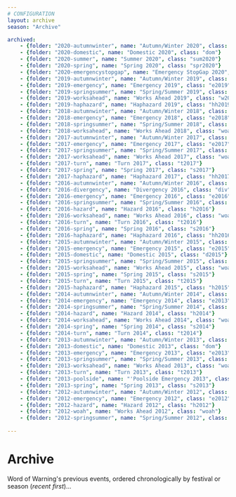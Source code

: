 ```yaml
---
# CONFIGURATION
layout: archive
season: "Archive"

archived:
    - {folder: "2020-autumnwinter", name: "Autumn/Winter 2020", class: "aw2020"}
    - {folder: "2020-domestic", name: "Domestic 2020", class: "dom"}
    - {folder: "2020-summer", name: "Summer 2020", class: "sum2020"}
    - {folder: "2020-spring", name: "Spring 2020", class: "spr2020"}
    - {folder: "2020-emergencystopgap", name: "Emergency StopGap 2020", class: "esg2020"}
    - {folder: "2019-autumnwinter", name: "Autumn/Winter 2019", class: "aw2019"}
    - {folder: "2019-emergency", name: "Emergency 2019", class: "e2019"}
    - {folder: "2019-springsummer", name: "Spring/Summer 2019", class: "ss2019"}    
    - {folder: "2019-worksahead", name: "Works Ahead 2019", class: "w2019"}    
    - {folder: "2019-haphazard", name: "Haphazard 2019", class: "hh2019"}
    - {folder: "2018-autumnwinter", name: "Autumn/Winter 2018", class: "aw2018"}
    - {folder: "2018-emergency", name: "Emergency 2018", class: "e2018"}
    - {folder: "2018-springsummer", name: "Spring/Summer 2018", class: "ss2018"}    
    - {folder: "2018-worksahead", name: "Works Ahead 2018", class: "woah"}    
    - {folder: "2017-autumnwinter", name: "Autumn/Winter 2017", class: "aw2017"}
    - {folder: "2017-emergency", name: "Emergency 2017", class: "e2017"}
    - {folder: "2017-springsummer", name: "Spring/Summer 2017", class: "ss2017"}    
    - {folder: "2017-worksahead", name: "Works Ahead 2017", class: "woah"}    
    - {folder: "2017-turn", name: "Turn 2017", class: "t2017"}    
    - {folder: "2017-spring", name: "Spring 2017", class: "s2017"}
    - {folder: "2017-haphazard", name: "Haphazard 2017", class: "hh2017"}
    - {folder: "2016-autumnwinter", name: "Autumn/Winter 2016", class: "aw2016"}    
    - {folder: "2016-divergency", name: "Divergency 2016", class: "div"}    
    - {folder: "2016-emergency", name: "Emergency 2016", class: "e2016"}    
    - {folder: "2016-springsummer", name: "Spring/Summer 2016", class: "ss2016"}    
    - {folder: "2016-hazard", name: "Hazard 2016", class: "h2016"}    
    - {folder: "2016-worksahead", name: "Works Ahead 2016", class: "woah"}    
    - {folder: "2016-turn", name: "Turn 2016", class: "t2016"}    
    - {folder: "2016-spring", name: "Spring 2016", class: "s2016"}
    - {folder: "2016-haphazard", name: "Haphazard 2016", class: "hh2016"}
    - {folder: "2015-autumnwinter", name: "Autumn/Winter 2015", class: "aw2015"}
    - {folder: "2015-emergency", name: "Emergency 2015", class: "e2015"}
    - {folder: "2015-domestic", name: "Domestic 2015", class: "d2015"}
    - {folder: "2015-springsummer", name: "Spring/Summer 2015", class: "ss2015"}    
    - {folder: "2015-worksahead", name: "Works Ahead 2015", class: "woah"}    
    - {folder: "2015-spring", name: "Spring 2015", class: "s2015"}    
    - {folder: "2015-turn", name: "Turn 2015", class: "t2015"}    
    - {folder: "2015-haphazard", name: "Haphazard 2015", class: "h2015"}    
    - {folder: "2014-autumnwinter", name: "Autumn/Winter 2014", class: "aw2014"}    
    - {folder: "2014-emergency", name: "Emergency 2014", class: "e2013"}    
    - {folder: "2014-springsummer", name: "Spring/Summer 2014", class: "ss2014"}    
    - {folder: "2014-hazard", name: "Hazard 2014", class: "h2014"}    
    - {folder: "2014-worksahead", name: "Works Ahead 2014", class: "woah"}    
    - {folder: "2014-spring", name: "Spring 2014", class: "s2014"}
    - {folder: "2014-turn", name: "Turn 2014", class: "t2014"}    
    - {folder: "2013-autumnwinter", name: "Autumn/Winter 2013", class: "aw2013"}
    - {folder: "2013-domestic", name: "Domestic 2013", class: "dom"}
    - {folder: "2013-emergency", name: "Emergency 2013", class: "e2013"}
    - {folder: "2013-springsummer", name: "Spring/Summer 2013", class: "ss2013"}
    - {folder: "2013-worksahead", name: "Works Ahead 2013", class: "woah"}
    - {folder: "2013-turn", name: "Turn 2013", class: "t2013"}
    - {folder: "2013-poolside", name: "'Poolside Emergency 2013", class: "p2013"}
    - {folder: "2013-spring", name: "Spring 2013", class: "s2013"}
    - {folder: "2012-autumnwinter", name: "Autumn/Winter 2012", class: "aw2012"}
    - {folder: "2012-emergency", name: "Emergency 2012", class: "e2012"}
    - {folder: "2012-hazard", name: "Hazard 2012", class: "h2012"}
    - {folder: "2012-woah", name: "Works Ahead 2012", class: "woah"}
    - {folder: "2012-springsummer", name: "Spring/Summer 2012", class: "ss2012"}
    
---
```

# Archive
Word of Warning's previous events, ordered chronologically by festival or season (*recent first*)…
